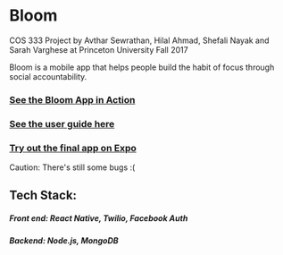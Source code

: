 # Bloom
COS 333 Project by Avthar Sewrathan, Hilal Ahmad, Shefali Nayak and Sarah Varghese at Princeton University Fall 2017

Bloom is a mobile app that helps people build the habit of focus through social accountability.

### [See the Bloom App in Action](https://www.youtube.com/watch?v=vG5cQNRi_34&feature=youtu.be)

### [See the user guide here](https://docs.google.com/document/d/1TDZ0ayuf-CQ6W8c8FMMrxGDLvsA6IhvtU4By4uBtn2I/edit?usp=sharing)

### [Try out the final app on Expo](https://expo.io/@bloom333/bloom)
Caution: There's still some bugs :(

## Tech Stack: 
##### Front end: React Native, Twilio, Facebook Auth
##### Backend: Node.js, MongoDB


